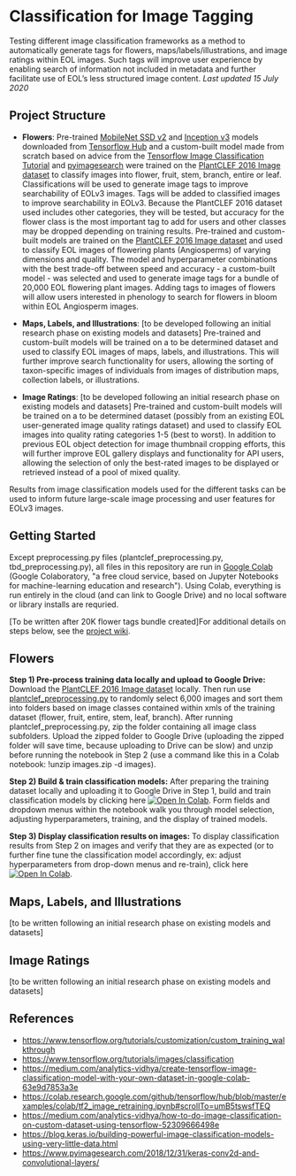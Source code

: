 # Classification for Image Tagging
Testing different image classification frameworks as a method to automatically generate tags for flowers, maps/labels/illustrations, and image ratings within EOL images. Such tags will improve user experience by enabling search of information not included in metadata and further facilitate use of EOL’s less structured image content.
*Last updated 15 July 2020*

## Project Structure
* **Flowers**: Pre-trained [MobileNet SSD v2](https://tfhub.dev/google/tf2-preview/mobilenet_v2/classification/4) and [Inception v3](https://tfhub.dev/google/imagenet/inception_v3/classification/4) models downloaded from [Tensorflow Hub](https://www.tensorflow.org/hub) and a custom-built model made from scratch based on advice from the [Tensorflow Image Classification Tutorial](https://www.tensorflow.org/tutorials/images/classification) and [pyimagesearch](https://www.pyimagesearch.com/2018/12/31/keras-conv2d-and-convolutional-layers/) were trained on the [PlantCLEF 2016 Image dataset](https://www.imageclef.org/lifeclef/2016/plant) to classify images into flower, fruit, stem, branch, entire or leaf. Classifications will be used to generate image tags to improve searchability of EOLv3 images. Tags will be added to classified images to improve searchability in EOLv3. Because the PlantCLEF 2016 dataset used includes other categories, they will be tested, but accuracy for the flower class is the most important tag to add for users and other classes may be dropped depending on training results. Pre-trained and custom-built models are trained on the [PlantCLEF 2016 Image dataset](https://www.imageclef.org/lifeclef/2016/plant) and used to classify EOL images of flowering plants (Angiosperms) of varying dimensions and quality. The model and hyperparameter combinations with the best trade-off between speed and accuracy - a custom-built model - was selected and used to generate image tags for a bundle of 20,000 EOL flowering plant images. Adding tags to images of flowers will allow users interested in phenology to search for flowers in bloom within EOL Angiosperm images.

* **Maps, Labels, and Illustrations**: [to be developed following an initial research phase on existing models and datasets] Pre-trained and custom-built models will be trained on a to be determined dataset and used to classify EOL images of maps, labels, and illustrations. This will further improve search functionality for users, allowing the sorting of taxon-specific images of individuals from images of distribution maps, collection labels, or illustrations.

* **Image Ratings**: [to be developed following an initial research phase on existing models and datasets] Pre-trained and custom-built models will be trained on a to be determined dataset (possibly from an existing EOL user-generated image quality ratings dataset) and used to classify EOL images into quality rating categories 1-5 (best to worst). In addition to previous EOL object detection for image thumbnail cropping efforts, this will further improve EOL gallery displays and functionality for API users, allowing the selection of only the best-rated images to be displayed or retrieved instead of a pool of mixed quality. 

Results from image classification models used for the different tasks can be used to inform future large-scale image processing and user features for EOLv3 images.

## Getting Started  
Except preprocessing.py files (plantclef_preprocessing.py, tbd_preprocessing.py), all files in this repository are run in [Google Colab](https://research.google.com/colaboratory/faq.html) (Google Colaboratory, "a free cloud service, based on Jupyter Notebooks for machine-learning education and research"). Using Colab, everything is run entirely in the cloud (and can link to Google Drive) and no local software or library installs are requried.   

[To be written after 20K flower tags bundle created]For additional details on steps below, see the [project wiki](https://github.com/aubricot/computer_vision_with_eol_images/wiki).

## Flowers
**Step 1) Pre-process training data locally and upload to Google Drive:** Download the [PlantCLEF 2016 Image dataset](https://www.imageclef.org/lifeclef/2016/plant) locally. Then run use [plantclef_preprocessing.py](https://github.com/aubricot/computer_vision_with_eol_images/blob/master/classification_for_image_tagging/flowers/plantclef_preprocessing.py) to randomly select 6,000 images and sort them into folders based on image classes contained within xmls of the training dataset (flower, fruit, entire, stem, leaf, branch). After running plantclef_preprocessing.py, zip the folder containing all image class subfolders. Upload the zipped folder to Google Drive (uploading the zipped folder will save time, because uploading to Drive can be slow) and unzip before running the notebook in Step 2 (use a command like this in a Colab notebook: !unzip images.zip -d images).

**Step 2) Build & train classification models:** After preparing the training dataset locally and uploading it to Google Drive in Step 1, build and train classification models by clicking here [![Open In Colab](https://colab.research.google.com/assets/colab-badge.svg)](https://colab.research.google.com/github/aubricot/computer_vision_with_eol_images/blob/master/classification_for_image_tagging/flowers/flowers_train.ipynb). Form fields and dropdown menus within the notebook walk you through model selection, adjusting hyperparameters, training, and the display of trained models.

**Step 3) Display classification results on images:** To display classification results from Step 2 on images and verify that they are as expected (or to further fine tune the classification model accordingly, ex: adjust hyperparameters from drop-down menus and re-train), click here [![Open In Colab](https://colab.research.google.com/assets/colab-badge.svg)](https://colab.research.google.com/github/aubricot/computer_vision_with_eol_images/blob/master/classification_for_image_tagging/classification_display_test.ipynb).

## Maps, Labels, and Illustrations
[to be written following an initial research phase on existing models and datasets]

## Image Ratings
[to be written following an initial research phase on existing models and datasets]

## References
* https://www.tensorflow.org/tutorials/customization/custom_training_walkthrough
* https://www.tensorflow.org/tutorials/images/classification
* https://medium.com/analytics-vidhya/create-tensorflow-image-classification-model-with-your-own-dataset-in-google-colab-63e9d7853a3e
* https://colab.research.google.com/github/tensorflow/hub/blob/master/examples/colab/tf2_image_retraining.ipynb#scrollTo=umB5tswsfTEQ
* https://medium.com/analytics-vidhya/how-to-do-image-classification-on-custom-dataset-using-tensorflow-52309666498e
* https://blog.keras.io/building-powerful-image-classification-models-using-very-little-data.html
* https://www.pyimagesearch.com/2018/12/31/keras-conv2d-and-convolutional-layers/
